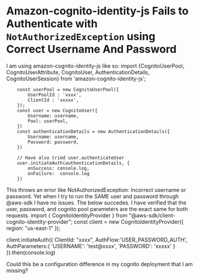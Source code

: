 
# Amazon-cognito-identity-js Fails to Authenticate with `NotAuthorizedException` using Correct Username And Password

I am using amazon-cognito-identity-js like so:
import {CognitoUserPool, CognitoUserAttribute, CognitoUser, AuthenticationDetails, CognitoUserSession} from 'amazon-cognito-identity-js';

        const userPool = new CognitoUserPool({
            UserPoolId : 'xxxx',
            ClientId : 'xxxxx',  
        });
        const user = new CognitoUser({
            Username: username,
            Pool: userPool,
        })
        const authenticationDetails = new AuthenticationDetails({
            Username: username,
            Password: password,
        })

        // Have also tried user.authenticateUser
        user.initiateAuth(authenticationDetails, {
            onSuccess: console.log,
            onFailure:  console.log
        })

This throws an error like NotAuthorizedException: Incorrect username or password.
Yet when I try to run the SAME user and password through @aws-sdk I have no issues. The below succedes. I have verified that the user, password, and cognito pool parameters are the exact same for both requests.
import { CognitoIdentityProvider  } from "@aws-sdk/client-cognito-identity-provider";
const client = new CognitoIdentityProvider({ region: "us-east-1" });

client.initiateAuth({
    ClientId: "xxxx",
    AuthFlow:'USER_PASSWORD_AUTH',
    AuthParameters:{
        'USERNAME': 'test@xxxx',
        'PASSWORD': 'xxxxx'
    }
}).then(console.log)

Could this be a configuration difference in my cognito deployment that I am missing?

        